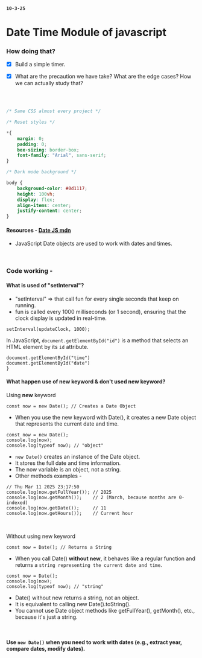 #### `10-3-25`

# Date Time Module of javascript

### How doing that?
- [x] Build a simple timer.
- [x] What are the precaution we have take? What are the edge cases? How we can actually study that?


<br>


```CSS

/* Same CSS almost every project */

/* Reset styles */

*{
	margin: 0;
	padding: 0;
	box-sizing: border-box;
	font-family: "Arial", sans-serif;
}

/* Dark mode background */

body {
	background-color: #0d1117;
	height: 100vh;
	display: flex;
	align-items: center;
	justify-content: center;
}
```

#### Resources - [Date JS mdn](https://developer.mozilla.org/en-US/docs/Web/JavaScript/Reference/Global_Objects/Date)
- JavaScript Date objects are used to work with dates and times.

<br> 

### Code working -


#### What is used of "setInterval"?
- "setInterval" => that call fun for every single seconds that keep on running.
- fun is called every 1000 milliseconds (or 1 second), ensuring that the clock display is updated in real-time.
```JS
setInterval(updateClock, 1000);
```

In JavaScript, `document.getElementById("id")` is a method that selects an HTML element by its `id` attribute.
```JS
document.getElementById("time")
document.getElementById("date")
}
```

#### What happen use of new keyword & don't used new keyword?

Using **new** keyword
```JS
const now = new Date(); // Creates a Date Object
```
- When you use the new keyword with Date(), it creates a new Date object that represents the current date and time.
```JS
const now = new Date();
console.log(now);  
console.log(typeof now); // "object"
```
- `new Date()` creates an instance of the Date object.
- It stores the full date and time information.
- The now variable is an object, not a string.
- Other methods examples -
```JS
// Thu Mar 11 2025 23:17:50
console.log(now.getFullYear()); // 2025
console.log(now.getMonth());    // 2 (March, because months are 0-indexed)
console.log(now.getDate());     // 11
console.log(now.getHours());    // Current hour
```

<br>

Without using new keyword
```JS
const now = Date(); // Returns a String
```
- When you call Date() **without new**, it behaves like a regular function and returns a `string representing the current date and time`.
```JS
const now = Date();
console.log(now);
console.log(typeof now); // "string"
```
- Date() without new returns a string, not an object.
- It is equivalent to calling new Date().toString().
- You cannot use Date object methods like getFullYear(), getMonth(), etc., because it's just a string.

<br>

#### Use `new Date()` when you need to work with dates (e.g., extract year, compare dates, modify dates).



